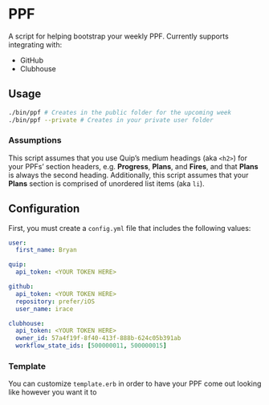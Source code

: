 # PPF

A script for helping bootstrap your weekly PPF. Currently supports integrating with:

* GitHub
* Clubhouse

## Usage

```bash
./bin/ppf # Creates in the public folder for the upcoming week
./bin/ppf --private # Creates in your private user folder
```

### Assumptions

This script assumes that you use Quip’s medium headings (aka `<h2>`) for your PPFs’ section headers, e.g. **Progress**, **Plans**, and **Fires**, and that **Plans** is always the second heading. Additionally, this script assumes that your **Plans** section is comprised of unordered list items (aka `li`).

## Configuration

First, you must create a `config.yml` file that includes the following values:

```yaml
user:
  first_name: Bryan

quip:
  api_token: <YOUR TOKEN HERE>

github:
  api_token: <YOUR TOKEN HERE>
  repository: prefer/iOS
  user_name: irace

clubhouse:
  api_token: <YOUR TOKEN HERE>
  owner_id: 57a4f19f-8f40-413f-888b-624c05b391ab
  workflow_state_ids: [500000011, 500000015]
```

### Template

You can customize `template.erb` in order to have your PPF come out looking like however you want it to
